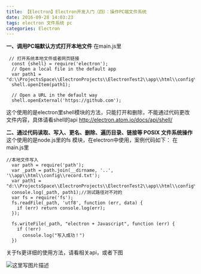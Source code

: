 ```yaml
---
title: 【Electron】Electron开发入门（四）：操作PC端文件系统
date: 2016-09-28 14:03:23
tags: electron 文件系统 pc
categories: Electron
---
```


<!--more-->

**一、调用PC端默认方式打开本地文件**
在main.js里
```
 // 打开系统本地文件或者网页链接
  const {shell} = require('electron');
  // Open a local file in the default app
  var path1 = "d:\\ProjectsSpace\\ElectronProjects\\ElectronTest2\\app\\html\\config\\record.txt";
  shell.openItem(path1);

  // Open a URL in the default way
  shell.openExternal('https://github.com');
```
这个使用的是electron里shell模块的方法，只能打开和删除，不能通过代码更改文件内容，具体请看shell的api http://electron.atom.io/docs/api/shell/

**二、通过代码读取、写入、更名、删除、遍历目录、链接等 POSIX 文件系统操作**
这个使用的是node.js里的fs 模块，在electron中使用，案例代码如下：
在main.js里

```
//本地文件写入
  var path = require('path');
  var _path = path.join(__dirname, '..', '\\app\\html\\config\\record.txt');
  var path1 = "d:\\ProjectsSpace\\ElectronProjects\\ElectronTest2\\app\\html\\config\\record.txt";
  console.log(_path, path1);//测试路径对不对的
  var fs = require('fs');
  fs.readFile(_path, 'utf8', function (err, data) {
    if (err) return console.log(err);
  });

  fs.writeFile(_path, "electron + Javascript", function (err) {
    if (!err)
      console.log("写入成功！")
  })
```
关于fs更详细的使用方法，请看相关api，或者下图

![这里写图片描述](http://img.blog.csdn.net/20160928140213519)
